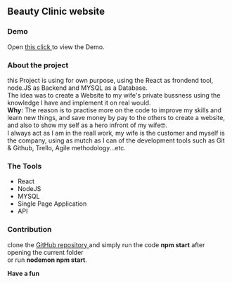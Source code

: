 ## Beauty Clinic website

### Demo

Open [this click ](https://p8g9g.codesandbox.io/) to view the Demo.

### About the project

this Project is using for own purpose, using the React as frondend tool, node.JS as Backend and MYSQL as a Database.<br />
The idea was to create a Website to my wife's private bussness using the knowledge I have and implement it on real would.<br/>
**Why:** The reason is to practise more on the code to improve my skills and learn new things, and save money by pay to the others to create a website, and also to show my self as a hero infront of my wife🤓.<br/>
I always act as I am in the reall work, my wife is the customer and myself is the company, using as mutch as I can of the development tools such as Git & Github, Trello, Agile methodology...etc.

### The Tools

- React
- NodeJS
- MYSQL
- Single Page Application
- API

### Contribution

clone the [GitHub repository ](http://localhost:3000) and simply run the code **npm start** after opening the current folder <br/>
or run **nodemon npm start**.

**Have a fun**
